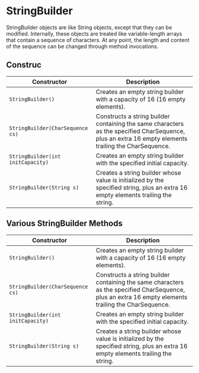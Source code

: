 # StringBuilder
StringBuilder objects are like String objects, except that they can be modified. Internally, these objects are treated like variable-length arrays that contain a sequence of characters. At any point, the length and content of the sequence can be changed through method invocations.

## Construc

|     Constructor |         Description                    |
|----------------------------|------------------------------------|
|     `StringBuilder()`	       |   Creates an empty string builder with a capacity of 16 (16 empty elements).     |
|  `StringBuilder(CharSequence cs)` |     Constructs a string builder containing the same characters as the specified CharSequence, plus an extra 16 empty elements trailing the CharSequence. |
|  `StringBuilder(int initCapacity)`	 |     Creates an empty string builder with the specified initial capacity. |
|  `StringBuilder(String s)`	|  Creates a string builder whose value is initialized by the specified string, plus an extra 16 empty elements trailing the string. |

## Various StringBuilder Methods


|     Constructor |         Description                    |
|----------------------------|------------------------------------|
|     `StringBuilder()`	       |   Creates an empty string builder with a capacity of 16 (16 empty elements).     |
|  `StringBuilder(CharSequence cs)` |     Constructs a string builder containing the same characters as the specified CharSequence, plus an extra 16 empty elements trailing the CharSequence. |
|  `StringBuilder(int initCapacity)`	 |     Creates an empty string builder with the specified initial capacity. |
|  `StringBuilder(String s)`	|  Creates a string builder whose value is initialized by the specified string, plus an extra 16 empty elements trailing the string. |